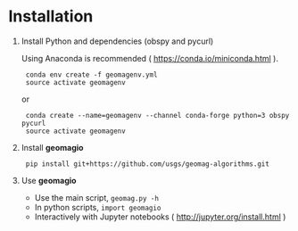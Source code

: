 Installation
============



1) Install Python and dependencies (obspy and pycurl)

    Using Anaconda is recommended ( https://conda.io/miniconda.html ).

        conda env create -f geomagenv.yml
        source activate geomagenv

    or

        conda create --name=geomagenv --channel conda-forge python=3 obspy pycurl
        source activate geomagenv

2) Install **geomagio**

        pip install git+https://github.com/usgs/geomag-algorithms.git


3) Use **geomagio**

    - Use the main script, `geomag.py -h`
    - In python scripts, `import geomagio`
    - Interactively with Jupyter notebooks ( http://jupyter.org/install.html )
